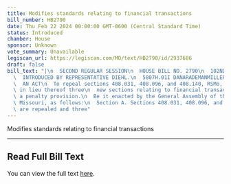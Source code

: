 ```yaml
---
title: Modifies standards relating to financial transactions
bill_number: HB2790
date: Thu Feb 22 2024 00:00:00 GMT-0600 (Central Standard Time)
status: Introduced
chamber: House
sponsor: Unknown
vote_summary: Unavailable
legiscan_url: https://legiscan.com/MO/text/HB2790/id/2937686
draft: false
bill_text: "|\n  SECOND REGULAR SESSION\n  HOUSE BILL NO. 2790\n  102ND GENERAL ASSEMBLY\n\
  \  INTRODUCED BY REPRESENTATIVE DIEHL.\n  5807H.01I DANARADEMANMILLER,ChiefClerk\n\
  \  AN ACT\n  To repeal sections 408.031, 408.096, and 408.140, RSMo, and to enact\
  \ in lieu thereof three\n  new sections relating to financial transactions, with\
  \ a penalty provision.\n  Be it enacted by the General Assembly of the state of\
  \ Missouri, as follows:\n  Section A. Sections 408.031, 408.096, and 408.140, RSMo,\
  \ are repealed and three"
---
```

Modifies standards relating to financial transactions

---

## Read Full Bill Text

You can view the full text [here](https://legiscan.com/MO/text/HB2790/id/2937686).
